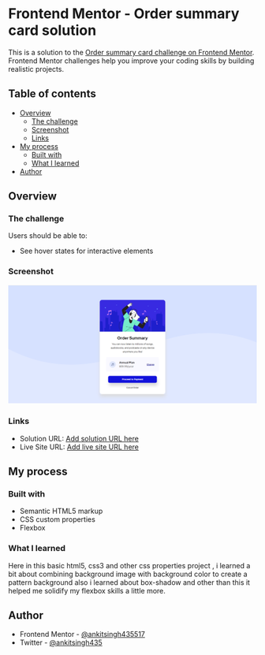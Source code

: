 # Frontend Mentor - Order summary card solution

This is a solution to the [Order summary card challenge on Frontend Mentor](https://www.frontendmentor.io/challenges/order-summary-component-QlPmajDUj). Frontend Mentor challenges help you improve your coding skills by building realistic projects. 

## Table of contents

- [Overview](#overview)
  - [The challenge](#the-challenge)
  - [Screenshot](#screenshot)
  - [Links](#links)
- [My process](#my-process)
  - [Built with](#built-with)
  - [What I learned](#what-i-learned)
- [Author](#author)


## Overview

### The challenge

Users should be able to:

- See hover states for interactive elements

### Screenshot

![](./images/screenshot.png)


### Links

- Solution URL: [Add solution URL here](https://your-solution-url.com)
- Live Site URL: [Add live site URL here](https://ankitsingh435517.github.io/order_summary_component/)

## My process

### Built with

- Semantic HTML5 markup
- CSS custom properties
- Flexbox

### What I learned

Here in this basic html5, css3 and other css properties project , i learned a bit about combining background image with background color to create a pattern background also i learned about box-shadow and other than this it helped me solidify my flexbox skills a little more. 


## Author

- Frontend Mentor - [@ankitsingh435517](https://www.frontendmentor.io/profile/ankitsingh435517)
- Twitter - [@ankitsingh435](https://www.twitter.com/ankitsingh435)


